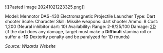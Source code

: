 ![[Pasted image 20241021223325.png]]

Model: Mennotor DAS-430 Electromagnetic Projectile
Launcher
Type: Dart shooter
Scale: Character
Skill: Missile weapons: dart shooter
Ammo: 8
Cost: 1,200 (Neural inhibitor dart: 10)
Availability:
Range: 2-8/25/100
Damage: <u>2D </u>(if the dart does any damage, target must make a **Difficult** stamina roll or suffer a **-1D** Dexterity penalty and be paralyzed for 1D rounds)

*Source: Wizards Website*